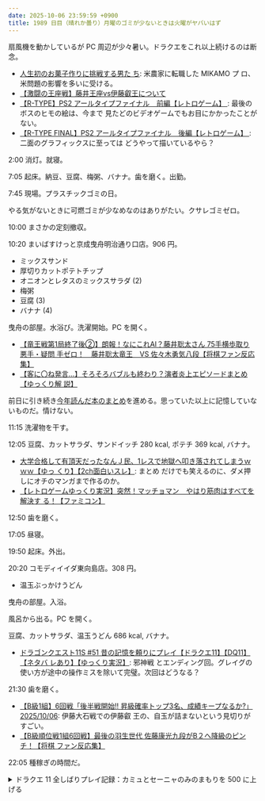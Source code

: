 ```yaml
---
date: 2025-10-06 23:59:59 +0900
title: 1989 日目（晴れか曇り）月曜のゴミが少ないときは火曜がヤバいはず
---
```


扇風機を動かしているが PC 周辺が少々暑い。ドラクエをこれ以上続けるのは断念。

* [人生初のお菓子作りに挑戦する男た
  ち](https://www.youtube.com/watch?v=ggBQco8mVts): 米農家に転職した MIKAMO プ
  ロ、米問題の影響を多いに受ける。
* [【激闘の王座戦】藤井王座vs伊藤叡王について
  ](https://www.youtube.com/watch?v=Z6PYZPshJ20)
* [【R-TYPE】PS2 アールタイプファイナル　前編【レトロゲーム】
  ](https://www.youtube.com/watch?v=jK7INh4F1eI): 最後のボスのヒモの絵は、今まで
  見たどのビデオゲームでもお目にかかったことがない。
* [【R-TYPE FINAL】PS2 アールタイプファイナル　後編【レトロゲーム】
  ](https://www.youtube.com/watch?v=VRWPID2BSuU): 二面のグラフィックスに至っては
  どうやって描いているやら？

2:00 消灯。就寝。

7:05 起床。納豆、豆腐、梅粥、バナナ。歯を磨く。出勤。

7:45 現場。プラスチックゴミの日。

やる気がないときに可燃ゴミが少なめなのはありがたい。クサレゴミゼロ。

10:00 まさかの定刻撤収。

10:20 まいばすけっと京成曳舟明治通り口店。906 円。

* ミックスサンド
* 厚切りカットポテトチップ
* オニオンとレタスのミックスサラダ (2)
* 梅粥
* 豆腐 (3)
* バナナ (4)

曳舟の部屋。水浴び。洗濯開始。PC を開く。

* [【竜王戦第1局終了後②】朗報！なにこれAI？藤井聡太さん 75手横歩取り 悪手・疑問
  手ゼロ！　藤井聡太竜王　VS 佐々木勇気八段【将棋ファン反応集】
  ](https://www.youtube.com/watch?v=z6rPkBmcsRw)
* [【客に〇ね発言…】そろそろバブルも終わり？演者炎上エピソードまとめ【ゆっくり解
  説】](https://www.youtube.com/watch?v=eZiRswBw-ak)

前日に引き続き[今年読んだ本のまとめ][316]を進める。思っていた以上に記憶していな
いものだ。情けない。

11:15 洗濯物を干す。

12:05 豆腐、カットサラダ、サンドイッチ 280 kcal, ポテチ 369 kcal, バナナ。

* [大学合格して有頂天だったなんＪ民、1レスで地獄へ叩き落されてしまうｗｗｗ【ゆっ
  くり】【2ch面白いスレ】](https://www.youtube.com/watch?v=Se7Cbrux-Yk): まとめ
  だけでも笑えるのに、ダメ押しにオチのマンガまで作るのか。
* [【レトロゲームゆっくり実況】突然！マッチョマン　やはり筋肉はすべてを解決す
  る！【ファミコン】](https://www.youtube.com/watch?v=8WVuIQfQdoc)

12:50 歯を磨く。

17:05 昼寝。

19:50 起床。外出。

20:20 コモディイイダ東向島店。308 円。

* 温玉ぶっかけうどん

曳舟の部屋。入浴。

風呂から出る。PC を開く。

豆腐、カットサラダ、温玉うどん 686 kcal, バナナ。

* [ドラゴンクエスト11S #51 昔の記憶を頼りにプレイ【ドラクエ11】【DQ11】【ネタバ
  レあり】【ゆっくり実況】](https://www.youtube.com/watch?v=KwmwKlIdN48): 邪神戦
  とエンディング回。グレイグの使い方が途中の操作ミスを除いて完璧。次回はどうなる？

21:30 歯を磨く。

* [【B級1組】6回戦「後半戦開始!! 昇級確率トップ3名、成績キープなるか?」
  2025/10/06](https://www.youtube.com/watch?v=62lfiJbNrL4): 伊藤大石戦での伊藤叡
  王の、自玉が詰まないという見切りがすごい。
* [【B級順位戦1組6回戦】最後の羽生世代 佐藤康光九段がB２へ降級のピンチ！【将棋
  ファン反応集】](https://www.youtube.com/watch?v=F8Tz1TF1suo)

22:05 種稼ぎの時間だ。

<details><summary>ドラクエ 11 全しばりプレイ記録：カミュとセーニャのみのまもりを 500 に上げる</summary>
<p>持久戦が難しいフォレストマスター狩り。守備力をいくら上げてもこいつの痛恨の一撃はダメージが変わらない。</p>

<p>カミュとセーニャを 500 に到達させたので、残りの時間で他のキャラのみのまもりを嵩上げする。
さすがにグレイグを上げよう。もう許されるだろう。今晩の結果、全員 250 はある状態になった。</p>
</details>

[316]: <https://github.com/showa-yojyo/notebook/issues/316>
